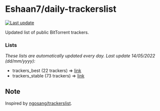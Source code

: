 
# Eshaan7/daily-trackerslist 

[![Last update](https://img.shields.io/badge/Last%20update-14/05/2022-blue.svg)](#)

Updated list of public BitTorrent trackers.

### Lists
*These lists are automatically updated every day. Last update 14/05/2022 (_dd/mm/yyyy_):*

* trackers_best (22 trackers) => [link](https://raw.githubusercontent.com/eshaan7/daily-trackerslist/master/trackers_best.txt)
* trackers_stable (73 trackers) => [link](https://raw.githubusercontent.com/eshaan7/daily-trackerslist/master/trackers_stable.txt)

## Note

Inspired by [ngosang/trackerslist](https://github.com/ngosang/trackerslist).

